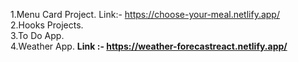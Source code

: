 1.Menu Card Project. Link:- https://choose-your-meal.netlify.app/
<br>
2.Hooks Projects.
<br>
3.To Do App.
<br>
4.Weather App. <b>Link :-<b/> https://weather-forecastreact.netlify.app/

